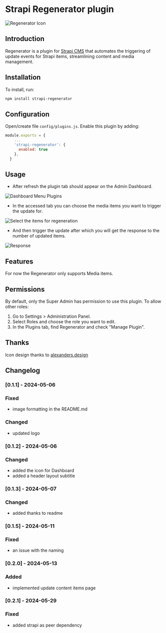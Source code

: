 # Strapi Regenerator plugin

![Regenerator Icon](/docs/Regenerator_Strapi_Icon_Emil_Petras.png)

## Introduction
Regenerator is a plugin for <a href="https://github.com/strapi/strapi">Strapi CMS</a> that automates the triggering of update events for Strapi items, streamlining content and media management.

## Installation
To install, run:

```bash
npm install strapi-regenerator
```

## Configuration
Open/create file `config/plugins.js`. Enable this plugin by adding:

```js
module.exports = {
    ...
    'strapi-regenerator': {
      enabled: true
    },
  }
```

## Usage
- After refresh the plugin tab should appear on the Admin Dashboard.

![Dashboard Menu Plugins](/docs/strapi-menu.png)

- In the accessed tab you can choose the media items you want to trigger the update for.

![Select the items for regeneration](/docs/selection.png)

- And then trigger the update after which you will get the response to the number of updated items.

![Response](/docs/response.png)

## Features
For now the Regenerator only supports Media items.

## Permissions
By default, only the Super Admin has permission to use this plugin. To allow other roles:

<ol>
    <li>Go to Settings > Administration Panel.</li>
    <li>Select Roles and choose the role you want to edit.</li>
    <li>In the Plugins tab, find Regenerator and check "Manage Plugin".</li>
</ol>

## Thanks
Icon design thanks to [alexanders.design](https://alexanders.design)

## Changelog

### [0.1.1] - 2024-05-06

### Fixed
- image formatting in the README.md

### Changed
- updated logo

### [0.1.2] - 2024-05-06

### Changed
- added the icon for Dashboard
- added a header layout subtitle

### [0.1.3] - 2024-05-07

### Changed
- added thanks to readme

### [0.1.5] - 2024-05-11

### Fixed
- an issue with the naming

### [0.2.0] - 2024-05-13

### Added
- implemented update content items page

### [0.2.1] - 2024-05-29

### Fixed
- added strapi as peer dependency